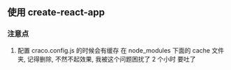 ## 使用 create-react-app

### 注意点

1. 配置 craco.config.js 的时候会有缓存 在 node_modules 下面的 cache 文件夹, 记得删除, 不然不起效果, 我被这个问题困扰了 2 个小时 要吐了
